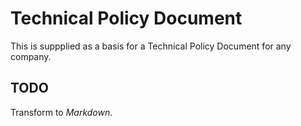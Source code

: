 # Technical Policy Document
This is suppplied as a basis for a Technical Policy Document for any company.

## TODO
Transform to *Markdown*.



